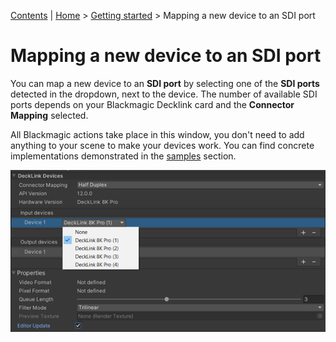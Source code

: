 [Contents](TableOfContents.md) | [Home](index.md) > [Getting started](getting-started.md) > Mapping a new device to an SDI port

# Mapping a new device to an SDI port

You can map a new device to an **SDI port** by selecting one of the **SDI ports** detected in the dropdown, next to the device. The number of available SDI ports depends on your Blackmagic Decklink card and the **Connector Mapping** selected.

All Blackmagic actions take place in this window, you don't need to add anything to your scene to make your devices work. You can find concrete implementations demonstrated in the [samples](samples.md) section.

![video-IO-main-window2](images/video-IO-main-window2.png)

